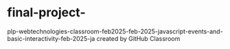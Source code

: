 # final-project-
plp-webtechnologies-classroom-feb2025-feb-2025-javascript-events-and-basic-interactivity-feb-2025-ja created by GitHub Classroom
